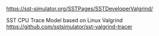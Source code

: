 
https://sst-simulator.org/SSTPages/SSTDeveloperValgrind/

SST CPU Trace Model based on Linux Valgrind
https://github.com/sstsimulator/sst-valgrind-tracer
